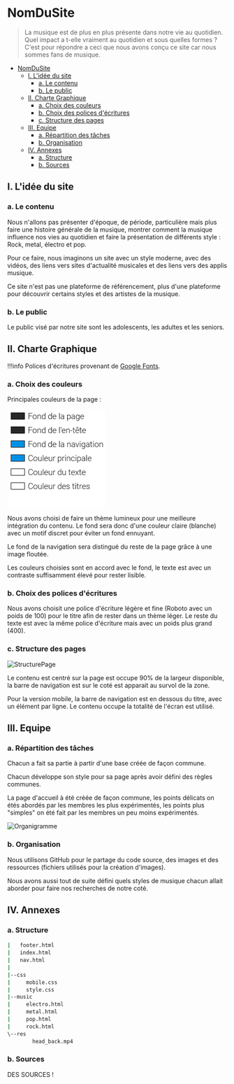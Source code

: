 # NomDuSite

<!--TODO: Nom du site-->

> La musique est de plus en plus présente dans notre vie au quotidien. Quel impact a t-elle vraiment au quotidien et sous quelles formes ? C'est pour répondre a ceci que nous avons conçu ce site car nous sommes fans de musique.

- [NomDuSite](#nomdusite)
  - [I. L'idée du site](#i-lid%c3%a9e-du-site)
    - [a. Le contenu](#a-le-contenu)
    - [b. Le public](#b-le-public)
  - [II. Charte Graphique](#ii-charte-graphique)
    - [a. Choix des couleurs](#a-choix-des-couleurs)
    - [b. Choix des polices d'écritures](#b-choix-des-polices-d%c3%a9critures)
    - [c. Structure des pages](#c-structure-des-pages)
  - [III. Equipe](#iii-equipe)
    - [a. Répartition des tâches](#a-r%c3%a9partition-des-t%c3%a2ches)
    - [b. Organisation](#b-organisation)
  - [IV. Annexes](#iv-annexes)
    - [a. Structure](#a-structure)
    - [b. Sources](#b-sources)

<div style="page-break-after: always;"></div>

## I. L'idée du site

### a. Le contenu

Nous n'allons pas présenter d'époque, de période, particulière mais plus faire une histoire générale de la musique, montrer comment la musique influence nos vies au quotidien et faire la présentation de différents style : Rock, metal, électro et pop.

Pour ce faire, nous imaginons un site avec un style moderne, avec des vidéos, des liens vers sites d'actualité musicales et des liens vers des applis musique.

Ce site n'est pas une plateforme de référencement, plus d'une plateforme pour découvrir certains styles et des artistes de la musique.

### b. Le public

Le public visé par notre site sont les adolescents, les adultes et les seniors.

## II. Charte Graphique

  !!!info
    Polices d'écritures provenant de [Google Fonts](https://fonts.google.com/).

### a. Choix des couleurs

Principales couleurs de la page :

![Couleurs](res/palette.png)

Nous avons choisi de faire un thème lumineux pour une meilleure intégration du contenu. Le fond sera donc d'une couleur claire (blanche) avec un motif discret  pour éviter un fond ennuyant.

<div style="page-break-after: always;"></div>

Le fond de la navigation sera distingué du reste de la page grâce à une image floutée.

Les couleurs choisies sont en accord avec le fond, le texte est avec un contraste suffisamment élevé pour rester lisible.

### b. Choix des polices d'écritures

Nous avons choisit une police d'écriture légère et fine (Roboto avec un poids de 100) pour le titre afin de rester dans un thème léger. Le reste du texte est avec la même police d'écriture mais avec un poids plus grand (400).

### c. Structure des pages

![StructurePage](/res/structurePage.jpg)

<!--TODO: Structure page-->

Le contenu est centré sur la page est occupe 90% de la largeur disponible, la barre de navigation est sur le coté est apparait au survol de la zone.

Pour la version mobile, la barre de navigation est en dessous du titre, avec un élément par ligne. Le contenu occupe la totalité de l'écran est utilisé.

## III. Equipe

### a. Répartition des tâches

Chacun a fait sa partie à partir d'une base créée de façon commune. 

Chacun développe son style pour sa page après avoir défini des règles communes.

La page d'accueil à été créée de façon commune, les points délicats on étés abordés par les membres les plus expérimentés, les points plus "simples" on été fait par les membres un peu moins expérimentés.

![Organigramme](/res/orga.jpg)

<!--TODO: Organigramme-->

### b. Organisation

Nous utilisons GitHub pour le partage du code source, des images et des ressources (fichiers utilisés pour la création d'images).

Nous avons aussi tout de suite défini quels styles de musique chacun allait aborder pour faire nos recherches de notre coté.

<div style="page-break-after: always;"></div>

## IV. Annexes

### a. Structure

```bash
|   footer.html
|   index.html
|   nav.html
|   
|--css
|     mobile.css
|     style.css
|--music
|     electro.html
|     metal.html
|     pop.html
|     rock.html
\--res
        head_back.mp4
```

<!--TODO: MAJ Structure-->

### b. Sources

DES SOURCES !
